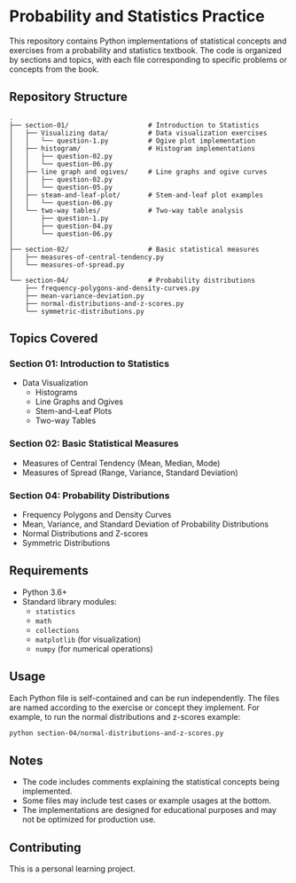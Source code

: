 # Probability and Statistics Practice

This repository contains Python implementations of statistical concepts and exercises from a probability and statistics textbook. The code is organized by sections and topics, with each file corresponding to specific problems or concepts from the book.

## Repository Structure

```
.
├── section-01/                    # Introduction to Statistics
│   ├── Visualizing data/          # Data visualization exercises
│   │   └── question-1.py          # Ogive plot implementation
│   ├── histogram/                 # Histogram implementations
│   │   ├── question-02.py
│   │   └── question-06.py
│   ├── line graph and ogives/     # Line graphs and ogive curves
│   │   ├── question-02.py
│   │   └── question-05.py
│   ├── steam-and-leaf-plot/       # Stem-and-leaf plot examples
│   │   └── question-06.py
│   └── two-way tables/            # Two-way table analysis
│       ├── question-1.py
│       ├── question-04.py
│       └── question-06.py
│
├── section-02/                    # Basic statistical measures
│   ├── measures-of-central-tendency.py
│   └── measures-of-spread.py
│
└── section-04/                    # Probability distributions
    ├── frequency-polygons-and-density-curves.py
    ├── mean-variance-deviation.py
    ├── normal-distributions-and-z-scores.py
    └── symmetric-distributions.py
```

## Topics Covered

### Section 01: Introduction to Statistics

- Data Visualization
  - Histograms
  - Line Graphs and Ogives
  - Stem-and-Leaf Plots
  - Two-way Tables

### Section 02: Basic Statistical Measures

- Measures of Central Tendency (Mean, Median, Mode)
- Measures of Spread (Range, Variance, Standard Deviation)

### Section 04: Probability Distributions

- Frequency Polygons and Density Curves
- Mean, Variance, and Standard Deviation of Probability Distributions
- Normal Distributions and Z-scores
- Symmetric Distributions

## Requirements

- Python 3.6+
- Standard library modules:
  - `statistics`
  - `math`
  - `collections`
  - `matplotlib` (for visualization)
  - `numpy` (for numerical operations)

## Usage

Each Python file is self-contained and can be run independently. The files are named according to the exercise or concept they implement. For example, to run the normal distributions and z-scores example:

```bash
python section-04/normal-distributions-and-z-scores.py
```

## Notes

- The code includes comments explaining the statistical concepts being implemented.
- Some files may include test cases or example usages at the bottom.
- The implementations are designed for educational purposes and may not be optimized for production use.

## Contributing

This is a personal learning project.

